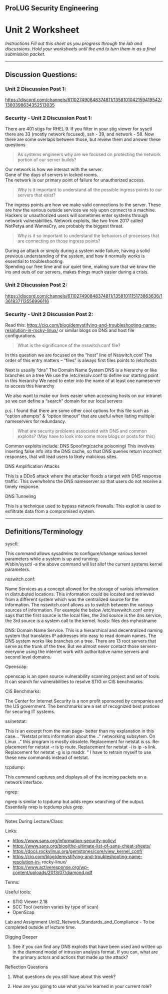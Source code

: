 ﻿## ProLUG Security Engineering 
# Unit 2 Worksheet


*Instructions*
*Fill out this sheet as you progress through the lab and discussions. Hold your worksheets until the end to turn them in as a final submission packet.*

---

## Discussion Questions:

### Unit 2 Discussion Post 1: 

https://discord.com/channels/611027490848374811/1358101042159419542/1360398634352513035

### Security - Unit 2 Discussion Post 1: 
There are 401 stigs for RHEL 9. If you filter in your stig viewer for sysctl there are 33 (mostly network focused), ssh - 39, and network - 58. Now there are some overlaps between those, but review them and answer these questions
> As systems engineers why are we focused on protecting the network portion of our server builds?

Our network is how we interact with the server.  
Gone of the days of servers in locked rooms.  
The network is our primary point of failure for unauthorized access.  


> Why is it important to understand all the possible ingress points to our servers that exist?

The ingress points are how we make valid connections to the server. 
These are how the various outside services we rely upon connect to a machine.
Hackers or unauthorized users will sometimes enter systems through network vulnerabilities. 
Network exploits, like two from 2017 called NotPetya and WannaCry, are probably the biggest threat.


> Why is it so important to understand the behaviors of processes that are connecting on those ingress points?

During an attack or simply during a system wide failure, having a solid previous understanding of the system, and how it normally works is essential to troubleshooting.  
Spending our free time and our quiet time, making sure that we know the ins and outs of our servers, makes things much easier during a crisis.




### Unit 2 Discussion Post 2: 

https://discord.com/channels/611027490848374811/1358101115173863636/1361837113556996116

### Security - Unit 2 Discussion Post 2: 
Read this: https://ciq.com/blog/demystifying-and-troubleshooting-name-resolution-in-rocky-linux/ or similar blogs on DNS and host file configurations.

> What is the significance of the nsswitch.conf file?

In this question we are focused on the “host” line of Nsswitch,conf 
The order of this entry matters – “files” is always first 
files points to /etc/hosts

Next is usually “dns”
The Domain Name System DNS is a hierarchy or like branches on a tree
We use the /etc/resolv.conf to define our starting point in this hierarchy
We need to enter into the name of at least one nameserver to access this hierarchy

We also want to make our lives easier when accessing hosts on our intranet so we can define a “search” domain for our local servers

p.s. I found that there are some other cool options for this file such as “option attempts” & “option timeout” that are useful when listing multiple nameservers for redundancy.


> What are security problems associated with DNS and common exploits? 
(May have to look into some more blogs or posts for this)

Common exploits include:
DNS Spoofing(cache poisoning)
This involves inserting false info into the DNS cache, so that DNS queries return incorrect responses, that will lead users to likely malicious sites.


DNS Amplification Attacks

This is a DDoS attack where the attacker floods a target with DNS response traffic.  This overwhelms the DNS nameserver so that users do not receive a timely response.

DNS Tunneling

This is a technique used to bypass network firewalls.  This exploit is used to exfiltrate data from a compromised system.


---

## Definitions/Terminology

sysctl:

This command allows sysadmins to configure/change various kernel parameters while a system is up and running.  
#/sbin/sysctl -a
the above command will list allof the current systems kernel parameters.

nsswitch.conf:

Name Services as a concept allowed for the storage of variois information in distrubuted locations.  This information could be located and retrieved from a different system which was the centralized source for the information.  The nsswitch.conf allows us to switch between the various sources of information.
For example the below /etc/nswwitch.conf entry says that the first source is the local files, the 2nd source is the dns service, the 3rd source is a system call to the kernel.
hosts:      files dns myhostname

DNS:
Domain Name Service.  This is a hierarchical and decentralized naming system that translates IP addresses into easy to read domain names. The DNS system works like branches on a tree.  There are 13 root servers that serve as the trunk of the tree.  But we almost never contact those servers-  everyone using the internet work with authoritative name servers and second level domains.

Openscap:

openscap is an open source vulnerability scanning project and set of tools.  It can search for vulnerabilities to resolve STIG or CIS benchmarks.

CIS Benchmarks:

The Center for Internet Security is a non profit sponsored by companies and the US government. The benchmarks are a set of recognized best pratices for securing IT systems.

ss/netstat:

This is an excerpt from the man page- better than my explanation in this case...
"Netstat  prints  information about the .." networking subsytem. On Linux .." this  program  is mostly obsolete.  Replacement for netstat is ss.  Re‐ placement for netstat -r is ip route.  Replacement for netstat -i is ip -s link.  Replacement for netstat -g is ip maddr. "
I have to retrain myself to use these new commands instead of netstat.

tcpdump:

This command captures and displays all of the incming packets on a network interface.

ngrep:

ngrep is similar to tcpdump but adds regex searching of the output.  Essentially nrep is tcpdump plus grep.

---

Notes During Lecture/Class:

Links:
* https://www.sans.org/information-security-policy/
* https://www.sans.org/blog/the-ultimate-list-of-sans-cheat-sheets/
* https://docs.rockylinux.org/gemstones/core/view_kernel_conf/
* https://ciq.com/blog/demystifying-and-troubleshooting-name-resolution-in- rocky-linux/
* https://www.activeresponse.org/wp-content/uploads/2013/07/diamond.pdf


Terms:


Useful tools:
* STIG Viewer 2.18
* SCC Tool (version varies by type of scan)
* OpenScap


Lab and Assignment
Unit2_Network_Standards_and_Compliance - To be completed outside of lecture
time.

Digging Deeper
1. See if you can find any DNS exploits that have been used and written up in the diamond model of intrusion analysis format. If you can, what are the primary actors and actions that made up the attack?


Reflection Questions
1. What questions do you still have about this week?


2. How are you going to use what you've learned in your current role?
